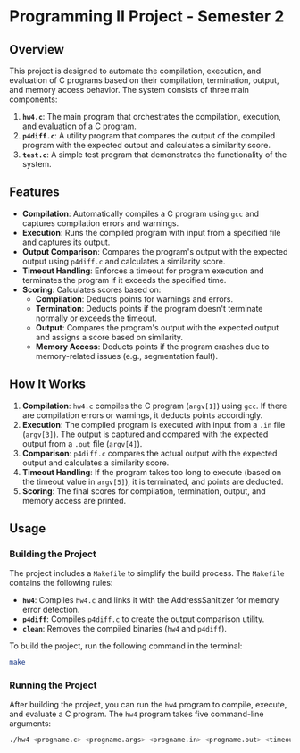 # Programming II Project - Semester 2

## Overview
This project is designed to automate the compilation, execution, and evaluation of C programs based on their compilation, termination, output, and memory access behavior. The system consists of three main components:

1. **`hw4.c`**: The main program that orchestrates the compilation, execution, and evaluation of a C program.
2. **`p4diff.c`**: A utility program that compares the output of the compiled program with the expected output and calculates a similarity score.
3. **`test.c`**: A simple test program that demonstrates the functionality of the system.

## Features
- **Compilation**: Automatically compiles a C program using `gcc` and captures compilation errors and warnings.
- **Execution**: Runs the compiled program with input from a specified file and captures its output.
- **Output Comparison**: Compares the program's output with the expected output using `p4diff.c` and calculates a similarity score.
- **Timeout Handling**: Enforces a timeout for program execution and terminates the program if it exceeds the specified time.
- **Scoring**: Calculates scores based on:
  - **Compilation**: Deducts points for warnings and errors.
  - **Termination**: Deducts points if the program doesn't terminate normally or exceeds the timeout.
  - **Output**: Compares the program's output with the expected output and assigns a score based on similarity.
  - **Memory Access**: Deducts points if the program crashes due to memory-related issues (e.g., segmentation fault).

## How It Works
1. **Compilation**: `hw4.c` compiles the C program (`argv[1]`) using `gcc`. If there are compilation errors or warnings, it deducts points accordingly.
2. **Execution**: The compiled program is executed with input from a `.in` file (`argv[3]`). The output is captured and compared with the expected output from a `.out`
 file (`argv[4]`).
3. **Comparison**: `p4diff.c` compares the actual output with the expected output and calculates a similarity score.
4. **Timeout Handling**: If the program takes too long to execute (based on the timeout value in `argv[5]`), it is terminated, and points are deducted.
5. **Scoring**: The final scores for compilation, termination, output, and memory access are printed.

## Usage

### Building the Project
The project includes a `Makefile` to simplify the build process. The `Makefile` contains the following rules:

- **`hw4`**: Compiles `hw4.c` and links it with the AddressSanitizer for memory error detection.
- **`p4diff`**: Compiles `p4diff.c` to create the output comparison utility.
- **`clean`**: Removes the compiled binaries (`hw4` and `p4diff`).

To build the project, run the following command in the terminal:

```bash
make
```

### Running the Project
After building the project, you can run the `hw4` program to compile, execute, and evaluate a C program. The `hw4` program takes five command-line arguments:

```bash
./hw4 <progname.c> <progname.args> <progname.in> <progname.out> <timeout>